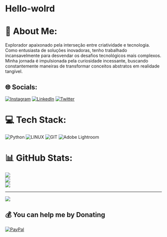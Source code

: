 # Hello-wolrd

# 💫 About Me:
Explorador apaixonado pela interseção entre criatividade e tecnologia. <br>Como entusiasta de soluções inovadoras, tenho trabalhado incansavelmente para desvendar os desafios tecnológicos mais complexos. <br>Minha jornada é impulsionada pela curiosidade incessante, buscando constantemente maneiras de transformar conceitos abstratos em realidade tangível.


## 🌐 Socials:
[![Instagram](https://img.shields.io/badge/Instagram-%23E4405F.svg?logo=Instagram&logoColor=white)](https://instagram.com/https://www.instagram.com/edubakka/) [![LinkedIn](https://img.shields.io/badge/LinkedIn-%230077B5.svg?logo=linkedin&logoColor=white)](https://linkedin.com/in/https://www.linkedin.com/in/edu77/) [![Twitter](https://img.shields.io/badge/Twitter-%231DA1F2.svg?logo=Twitter&logoColor=white)](https://twitter.com/https://twitter.com/DavisoaresBaka) 

# 💻 Tech Stack:
![Python](https://img.shields.io/badge/python-3670A0?style=for-the-badge&logo=python&logoColor=ffdd54) ![LINUX](https://img.shields.io/badge/Linux-FCC624?style=for-the-badge&logo=linux&logoColor=black) ![GIT](https://img.shields.io/badge/Git-fc6d26?style=for-the-badge&logo=git&logoColor=white) ![Adobe Lightroom](https://img.shields.io/badge/Adobe%20Lightroom-31A8FF.svg?style=for-the-badge&logo=Adobe%20Lightroom&logoColor=white)

# 📊 GitHub Stats:
![](https://github-readme-stats.vercel.app/api?username=NOIRexe&theme=tokyonight&hide_border=false&include_all_commits=false&count_private=false)<br/>
![](https://github-readme-streak-stats.herokuapp.com/?user=NOIRexe&theme=tokyonight&hide_border=false)<br/>
![](https://github-readme-stats.vercel.app/api/top-langs/?username=NOIRexe&theme=tokyonight&hide_border=false&include_all_commits=false&count_private=false&layout=compact)

---
[![](https://visitcount.itsvg.in/api?id=NOIRexe&icon=5&color=6)](https://visitcount.itsvg.in)

  ## 💰 You can help me by Donating
  [![PayPal](https://img.shields.io/badge/PayPal-00457C?style=for-the-badge&logo=paypal&logoColor=white)](https://paypal.me/bakkagame77@gmail.com) 

  
<!-- Proudly created with GPRM ( https://gprm.itsvg.in ) -->
